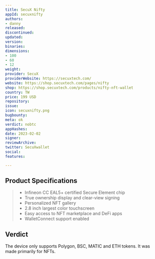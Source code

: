 ```yaml
---
title: SecuX Nifty
appId: secuxnifty
authors:
- danny
released: 
discontinued: 
updated: 
version: 
binaries: 
dimensions:
- 100
- 60
- 12
weight: 
provider: SecuX
providerWebsite: https://secuxtech.com/
website: https://shop.secuxtech.com/pages/nifty
shop: https://shop.secuxtech.com/products/nifty-nft-wallet
country: TW
price: 199 USD
repository: 
issue: 
icon: secuxnifty.png
bugbounty: 
meta: ok
verdict: nobtc
appHashes: 
date: 2023-02-02
signer: 
reviewArchive: 
twitter: SecuXwallet
social: 
features: 

---
```


## Product Specifications

> - Infineon CC EAL5+ certified Secure Element chip
> - True ownership display and clear-view signing
> - Personalized NFT gallery
> - 2.8 inch largest color touchscreen
> - Easy access to NFT marketplace and DeFi apps
> - WalletConnect support enabled

## Verdict 

The device only supports Polygon, BSC, MATIC and ETH tokens. It was made primarily for NFTs.
